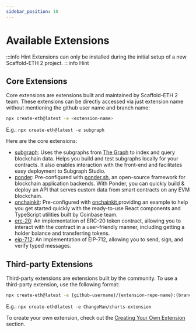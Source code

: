 ```yaml
---
sidebar_position: 10
---
```


# Available Extensions

:::info Hint
Extensions can only be installed during the initial setup of a new Scaffold-ETH 2 project.
:::info Hint

## Core Extensions

Core extensions are extensions built and maintained by Scaffold-ETH 2 team. These extensions can be directly accessed via just extension name without mentioning the github user name and branch name:

```bash
npx create-eth@latest -e <extension-name>
```

E.g.: `npx create-eth@latest -e subgraph`

Here are the core extensions:

- [subgraph](https://github.com/scaffold-eth/create-eth-extensions/tree/subgraph): Uses the subgraphs from [The Graph](https://thegraph.com/) to index and query blockchain data. Helps you build and test subgraphs locally for your contracts. It also enables interaction with the front-end and facilitates easy deployment to Subgraph Studio.
- [ponder](https://github.com/scaffold-eth/create-eth-extensions/tree/ponder): Pre-configured with [ponder.sh](https://ponder.sh), an open-source framework for blockchain application backends. With Ponder, you can quickly build & deploy an API that serves custom data from smart contracts on any EVM blockchain.
- [onchainkit](https://github.com/scaffold-eth/create-eth-extensions/tree/onchainkit): Pre-configured with [onchainkit](https://onchainkit.xyz/),providing an example to help you get started quickly with the ready-to-use React components and TypeScript utilities built by Coinbase team.
- [erc-20](https://github.com/scaffold-eth/create-eth-extensions/tree/erc-20): An implementation of ERC-20 token contract, allowing you to interact with the contract in a user-friendly manner, including getting a holder balance and transferring tokens.
- [eip-712](https://github.com/scaffold-eth/create-eth-extensions/tree/eip-712): An implementation of EIP-712, allowing you to send, sign, and verify typed messages.

## Third-party Extensions

Third-party extensions are extensions built by the community. To use a third-party extension, use the following format:

```bash
npx create-eth@latest -e {github-username}/{extension-repo-name}:{branch-name} # branch-name is optional
```

E.g.: `npx create-eth@latest -e ChangoMan/charts-extension`

To create your own extension, check out the [Creating Your Own Extension](./createExtensions.md) section.

